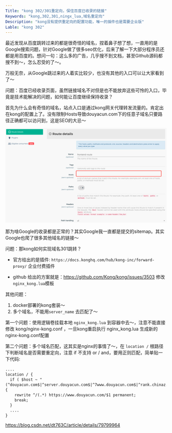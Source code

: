 ```yaml
---
Title: "kong 302/301重定向，保住百度已收录的链接"
Keywords: "kong,302,301,ningx_lua,域名重定向"
Description: "kong没有提供重定向的配置功能，唯一的插件也是需要企业版"
Lable: "kong 302"
---
```


最近发现从百度跳转过来的都是很奇怪的域名，捏着鼻子想了想，一直用的是Google搜索问题，针对Google做了很多seo优化，后来了解一下大部分程序员还都是用百度的。想问一句：这么多的广告，几乎搜不到文档，甚至Github源码都搜不到～，怎么忍受的了～。

万般无奈，从Google跳过来的人着实比较少，也没有其他的入口可以让大家看到了～



问题：百度已经收录页面，虽然链接域名不对但是也不能放弃这些可怜的入口，毕竟是技术能解决的问题，如何能让百度继续保持收录？

首先为什么会有奇怪的域名，站点入口是通过kong网关代理转发流量的。肯定出在kong的配置上了。没有限制Hosts导致douyacun.com下的任意子域名只要路径正确都可以访问到，这是SEO的大忌～

<img src="assert/image-20210112233458514.png" alt="image-20210112233458514" style="zoom:50%;" />

那为啥Google的收录都是正常的？其实Google我一直都是提交的sitemap。其实Google也爬了很多其他域名的链接～



问题：那kong如何实现域名301跳转？

- 官方给出的是插件: `https://docs.konghq.com/hub/kong-inc/forward-proxy/` 企业付费插件

- github 给出的方案就是：https://github.com/Kong/kong/issues/3503 修改`nginx_kong.lua`模板

其他问题：

1. docker部署的kong套装～
2. 多个域名，不能用`server_name` 去匹配了～

第一个问题：使用逻辑卷挂载本地 `nginx_kong.lua` 到容器中去～，注意不能直接修改 kong/nginx-kong.conf ，一旦kong重启执行 nginx_kong.lua 生成新的nginx-kong.conf配置

第二个问题：多个域名匹配，这其实是nginx的事情了～，在 `location /` 根路径下判断域名是否需要重定向，注意 if 不支持 or / and，要用正则匹配，简单贴一下代码:

```nginx
....
location / {
  if ( $host ~ "(^douyacun.com$|^server.douyacun.com$|^7www.douyacun.com$|^rank.chinaz.comwww.douyacun.com$)") {
    rewrite ^/(.*) https://www.douyacun.com/$1 permanent;
    break;
  }
  ....
}
```



https://blog.csdn.net/dt763C/article/details/79799964

